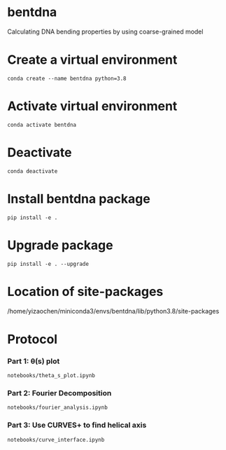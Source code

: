# bentdna
Calculating DNA bending properties by using coarse-grained model

# Create a virtual environment
`conda create --name bentdna python=3.8`

# Activate virtual environment
`conda activate bentdna`

# Deactivate
`conda deactivate`

# Install bentdna package
`pip install -e .`

# Upgrade package
`pip install -e . --upgrade`

# Location of site-packages
/home/yizaochen/miniconda3/envs/bentdna/lib/python3.8/site-packages

# Protocol
### Part 1: θ(s) plot
`notebooks/theta_s_plot.ipynb`
### Part 2: Fourier Decomposition
`notebooks/fourier_analysis.ipynb`
### Part 3: Use CURVES+ to find helical axis
`notebooks/curve_interface.ipynb`
